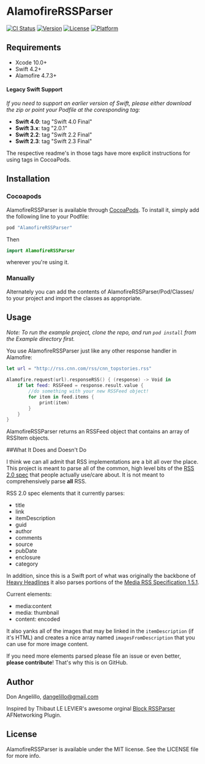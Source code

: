 # AlamofireRSSParser

[![CI Status](http://img.shields.io/travis/AdeptusAstartes/AlamofireRSSParser.svg?style=flat)](https://travis-ci.org/AdeptusAstartes/AlamofireRSSParser)
[![Version](https://img.shields.io/cocoapods/v/AlamofireRSSParser.svg?style=flat)](http://cocoapods.org/pods/AlamofireRSSParser)
[![License](https://img.shields.io/cocoapods/l/AlamofireRSSParser.svg?style=flat)](http://cocoapods.org/pods/AlamofireRSSParser)
[![Platform](https://img.shields.io/cocoapods/p/AlamofireRSSParser.svg?style=flat)](http://cocoapods.org/pods/AlamofireRSSParser)

## Requirements
- Xcode 10.0+
- Swift 4.2+
- Alamofire 4.7.3+

#### Legacy Swift Support
_If you need to support an earlier version of Swift, please either download the zip or point your Podfile at the coresponding tag:_

- **Swift 4.0**: tag "Swift 4.0 Final"
- **Swift 3.x**: tag "2.0.1"
- **Swift 2.2**: tag "Swift 2.2 Final"
- **Swift 2.3**: tag "Swift 2.3 Final"

The respective readme's in those tags have more explicit instructions for using tags in CocoaPods.

## Installation

### Cocoapods
AlamofireRSSParser is available through [CocoaPods](http://cocoapods.org). To install
it, simply add the following line to your Podfile:

```ruby
pod "AlamofireRSSParser"
```

Then 

```swift
import AlamofireRSSParser
``` 
 wherever you're using it.
 

### Manually
Alternately you can add the contents of AlamofireRSSParser/Pod/Classes/ to your project and import the classes as appropriate.

## Usage

_Note: To run the example project, clone the repo, and run `pod install` from the Example directory first._

You use AlamofireRSSParser just like any other response handler in Alamofire:

```swift
let url = "http://rss.cnn.com/rss/cnn_topstories.rss"
    
Alamofire.request(url).responseRSS() { (response) -> Void in
    if let feed: RSSFeed = response.result.value {
        //do something with your new RSSFeed object!
        for item in feed.items {
            print(item)
        }
    }
}
```

AlamofireRSSParser returns an RSSFeed object that contains an array of RSSItem objects.

##What It Does and Doesn't Do

I think we can all admit that RSS implementations are a bit all over the place.  This project is meant to parse all of the common, high level bits of the [RSS 2.0 spec](http://cyber.law.harvard.edu/rss/rss.html) that people actually use/care about.  It is not meant to comprehensively parse **all** RSS.

RSS 2.0 spec elements that it currently parses:

- title
- link
- itemDescription
- guid
- author
- comments
- source
- pubDate
- enclosure
- category

In addition, since this is a Swift port of what was originally the backbone of [Heavy Headlines](https://itunes.apple.com/us/app/heavy-headlines-metal-news/id623879550?mt=8) it also parses portions of the [Media RSS Specification 1.5.1](http://www.rssboard.org/media-rss).  

Current elements:

- media:content
- media: thumbnail
- content: encoded

It also yanks all of the images that may be linked in the `itemDescription` (if it's HTML) and creates a nice array named `imagesFromDescription` that you can use for more image content.


If you need more elements parsed please file an issue or even better, **please contribute**!  That's why this is on GitHub.


## Author

Don Angelillo, dangelillo@gmail.com

Inspired by Thibaut LE LEVIER's awesome orginal [Block RSSParser](https://github.com/tibo/BlockRSSParser) AFNetworking Plugin. 

## License

AlamofireRSSParser is available under the MIT license. See the LICENSE file for more info.
